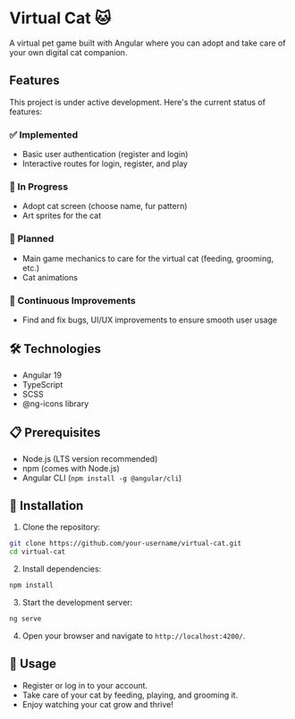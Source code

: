 # Virtual Cat 🐱

A virtual pet game built with Angular where you can adopt and take care of your own digital cat companion.

## Features

This project is under active development. Here's the current status of features:

### ✅ Implemented

- Basic user authentication (register and login)
- Interactive routes for login, register, and play

### 🚧 In Progress

- Adopt cat screen (choose name, fur pattern)
- Art sprites for the cat

### 📅 Planned

- Main game mechanics to care for the virtual cat (feeding, grooming, etc.)
- Cat animations

### 🔄 Continuous Improvements

- Find and fix bugs, UI/UX improvements to ensure smooth user usage

## 🛠️ Technologies

- Angular 19
- TypeScript
- SCSS
- @ng-icons library

## 📋 Prerequisites

- Node.js (LTS version recommended)
- npm (comes with Node.js)
- Angular CLI (`npm install -g @angular/cli`)

## 🔧 Installation

1. Clone the repository:

```bash
git clone https://github.com/your-username/virtual-cat.git
cd virtual-cat
```

2. Install dependencies:

```bash
npm install
```

3. Start the development server:

```bash
ng serve
```

4. Open your browser and navigate to `http://localhost:4200/`.

## 📖 Usage

- Register or log in to your account.
- Take care of your cat by feeding, playing, and grooming it.
- Enjoy watching your cat grow and thrive!
